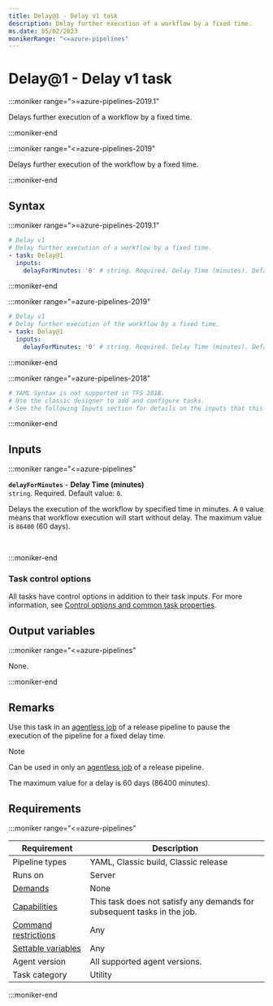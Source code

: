```yaml
---
title: Delay@1 - Delay v1 task
description: Delay further execution of a workflow by a fixed time.
ms.date: 05/02/2023
monikerRange: "<=azure-pipelines"
---
```


# Delay@1 - Delay v1 task

<!-- :::description::: -->
:::moniker range=">=azure-pipelines-2019.1"

<!-- :::editable-content name="description"::: -->
Delays further execution of a workflow by a fixed time.
<!-- :::editable-content-end::: -->

:::moniker-end

:::moniker range="<=azure-pipelines-2019"

<!-- :::editable-content name="description"::: -->
Delays further execution of the workflow by a fixed time.
<!-- :::editable-content-end::: -->

:::moniker-end
<!-- :::description-end::: -->

<!-- :::syntax::: -->
## Syntax

:::moniker range=">=azure-pipelines-2019.1"

```yaml
# Delay v1
# Delay further execution of a workflow by a fixed time.
- task: Delay@1
  inputs:
    delayForMinutes: '0' # string. Required. Delay Time (minutes). Default: 0.
```

:::moniker-end

:::moniker range="=azure-pipelines-2019"

```yaml
# Delay v1
# Delay further execution of the workflow by a fixed time.
- task: Delay@1
  inputs:
    delayForMinutes: '0' # string. Required. Delay Time (minutes). Default: 0.
```

:::moniker-end

:::moniker range="=azure-pipelines-2018"

```yaml
# YAML Syntax is not supported in TFS 2018.
# Use the classic designer to add and configure tasks.
# See the following Inputs section for details on the inputs that this task supports.
```

:::moniker-end
<!-- :::syntax-end::: -->

<!-- :::inputs::: -->
## Inputs

<!-- :::item name="delayForMinutes"::: -->
:::moniker range="<=azure-pipelines"

**`delayForMinutes`** - **Delay Time (minutes)**<br>
`string`. Required. Default value: `0`.<br>
<!-- :::editable-content name="helpMarkDown"::: -->
Delays the execution of the workflow by specified time in minutes. A `0` value means that workflow execution will start without delay. The maximum value is `86400` (60 days).
<!-- :::editable-content-end::: -->
<br>

:::moniker-end
<!-- :::item-end::: -->

### Task control options

All tasks have control options in addition to their task inputs. For more information, see [Control options and common task properties](/azure/devops/pipelines/yaml-schema/steps-task#common-task-properties).
<!-- :::inputs-end::: -->

<!-- :::outputVariables::: -->
## Output variables

:::moniker range="<=azure-pipelines"

None.

:::moniker-end
<!-- :::outputVariables-end::: -->

<!-- :::remarks::: -->
<!-- :::editable-content name="remarks"::: -->
## Remarks

Use this task in an [agentless job](/azure/devops/pipelines/process/phases#server-jobs) of a release pipeline to pause the execution of the pipeline for a fixed delay time.

> [!NOTE]
> Can be used in only an [agentless job](/azure/devops/pipelines/process/phases#server-jobs) of a release pipeline.

The maximum value for a delay is 60 days (86400 minutes).
<!-- :::editable-content-end::: -->
<!-- :::remarks-end::: -->

<!-- :::examples::: -->
<!-- :::editable-content name="examples"::: -->
<!-- :::editable-content-end::: -->
<!-- :::examples-end::: -->

<!-- :::properties::: -->
## Requirements

:::moniker range="<=azure-pipelines"

| Requirement | Description |
|-------------|-------------|
| Pipeline types | YAML, Classic build, Classic release |
| Runs on | Server |
| [Demands](/azure/devops/pipelines/process/demands) | None |
| [Capabilities](/azure/devops/pipelines/agents/agents#capabilities) | This task does not satisfy any demands for subsequent tasks in the job. |
| [Command restrictions](/azure/devops/pipelines/security/templates#agent-logging-command-restrictions) | Any |
| [Settable variables](/azure/devops/pipelines/security/templates#agent-logging-command-restrictions) | Any |
| Agent version | All supported agent versions. |
| Task category | Utility |

:::moniker-end
<!-- :::properties-end::: -->

<!-- :::see-also::: -->
<!-- :::editable-content name="seeAlso"::: -->
<!-- :::editable-content-end::: -->
<!-- :::see-also-end::: -->